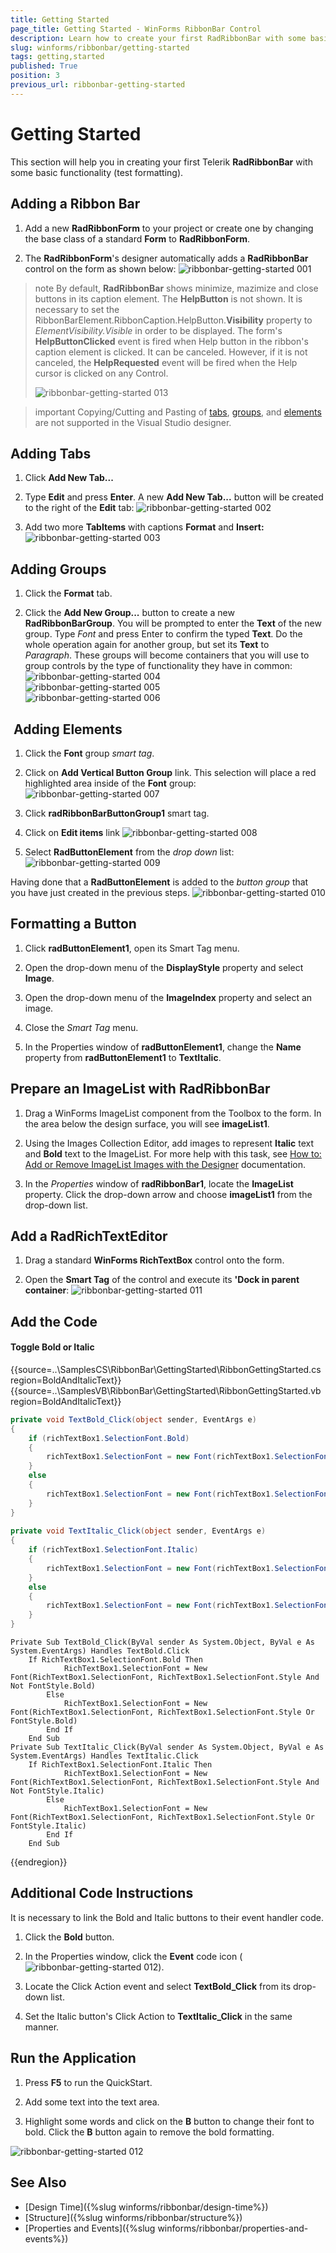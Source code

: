 ```yaml
---
title: Getting Started
page_title: Getting Started - WinForms RibbonBar Control
description: Learn how to create your first RadRibbonBar with some basic functionality (test formatting).
slug: winforms/ribbonbar/getting-started
tags: getting,started
published: True
position: 3
previous_url: ribbonbar-getting-started
---
```


# Getting Started

This section will help you in creating your first Telerik __RadRibbonBar__ with some basic functionality (test formatting).

## Adding a Ribbon Bar

1. Add a new __RadRibbonForm__ to your project or create one by changing the base class of a standard __Form__ to __RadRibbonForm__.

1. The __RadRibbonForm__'s designer automatically adds a __RadRibbonBar__ control on the form as shown below:
![ribbonbar-getting-started 001](images/ribbonbar-getting-started001.png)

>note By default, __RadRibbonBar__ shows minimize, mazimize and close buttons in its caption element. The __HelpButton__ is not shown. It is necessary to set the RibbonBarElement.RibbonCaption.HelpButton.__Visibility__ property to *ElementVisibility.Visible* in order to be displayed. The form's __HelpButtonClicked__ event is fired when Help button in the ribbon's caption element is clicked. It can be canceled. However, if it is not canceled, the __HelpRequested__ event will be fired when the Help cursor is clicked on any Control. 
> 
> ![ribbonbar-getting-started 013](images/ribbonbar-getting-started013.png)

>important Copying/Cutting and Pasting of [tabs](#adding-tabs), [groups](#adding-groups), and [elements](#adding-elements) are not supported in the Visual Studio designer.

## Adding Tabs

1. Click __Add New Tab...__

1. Type __Edit__ and press __Enter__. A new __Add New Tab...__ button will be created to the right of the __Edit__ tab:
![ribbonbar-getting-started 002](images/ribbonbar-getting-started002.png)

1. Add two more __TabItems__ with captions __Format__ and __Insert:__
![ribbonbar-getting-started 003](images/ribbonbar-getting-started003.png)

## Adding Groups

1. Click the __Format__ tab.

1. Click the __Add New Group...__ button to create a new __RadRibbonBarGroup__. You will be prompted to enter the __Text__ of the new group. Type *Font* and press Enter to confirm the typed __Text__. Do the whole operation again for another group, but set its __Text__ to *Paragraph*. These groups will become containers that you will use to group controls by the type of functionality they have in common:<br>![ribbonbar-getting-started 004](images/ribbonbar-getting-started004.png)<br>![ribbonbar-getting-started 005](images/ribbonbar-getting-started005.png)<br>![ribbonbar-getting-started 006](images/ribbonbar-getting-started006.png)

##  Adding Elements

1. Click the __Font__ group *smart tag*.

1. Click on __Add Vertical Button Group__ link. This selection will place a red highlighted area inside of the __Font__ group:
![ribbonbar-getting-started 007](images/ribbonbar-getting-started007.png)

1. Click __radRibbonBarButtonGroup1__ smart tag.

1. Click on __Edit items__ link
![ribbonbar-getting-started 008](images/ribbonbar-getting-started008.png)

1. Select __RadButtonElement__ from the *drop down* list:
![ribbonbar-getting-started 009](images/ribbonbar-getting-started009.png)

Having done that a __RadButtonElement__ is added to the *button group* that you have just created in the previous steps.
![ribbonbar-getting-started 010](images/ribbonbar-getting-started010.png)  

## Formatting a Button

1. Click __radButtonElement1__, open its Smart Tag menu.

1. Open the drop-down menu of the __DisplayStyle__ property and select __Image__.

1. Open the drop-down menu of the __ImageIndex__ property and select an image.

1. Close the *Smart Tag* menu.

1. In the Properties window of __radButtonElement1__, change the __Name__ property from __radButtonElement1__ to __TextItalic__.

## Prepare an ImageList with RadRibbonBar

1. Drag a WinForms ImageList component from the Toolbox to the form.  In the area below the design surface, you will see __imageList1__.

1. Using the Images Collection Editor, add images to represent __Italic__ text and __Bold__ text to the ImageList. For more help with this task, see [How to: Add or Remove ImageList Images with the Designer](https://msdn.microsoft.com/en-us/library/ms233674) documentation.

1. In the *Properties* window of __radRibbonBar1__, locate the __ImageList__ property. Click the drop-down arrow and choose __imageList1__ from the drop-down list.

## Add a RadRichTextEditor

1. Drag a standard __WinForms RichTextBox__ control onto the form.

1. Open the __Smart Tag__ of the control and execute its __'Dock in parent container__:
![ribbonbar-getting-started 011](images/ribbonbar-getting-started011.png)

## Add the Code 

#### Toggle Bold or Italic

{{source=..\SamplesCS\RibbonBar\GettingStarted\RibbonGettingStarted.cs region=BoldAndItalicText}} 
{{source=..\SamplesVB\RibbonBar\GettingStarted\RibbonGettingStarted.vb region=BoldAndItalicText}} 

````C#
private void TextBold_Click(object sender, EventArgs e)
{
    if (richTextBox1.SelectionFont.Bold)     
    {
        richTextBox1.SelectionFont = new Font(richTextBox1.SelectionFont, richTextBox1.SelectionFont.Style & ~FontStyle.Bold); 
    }     
    else   
    {
        richTextBox1.SelectionFont = new Font(richTextBox1.SelectionFont, richTextBox1.SelectionFont.Style | FontStyle.Bold);   
    }
}
 
private void TextItalic_Click(object sender, EventArgs e)
{
    if (richTextBox1.SelectionFont.Italic)     
    {
        richTextBox1.SelectionFont = new Font(richTextBox1.SelectionFont, richTextBox1.SelectionFont.Style & ~FontStyle.Italic);     
    }     
    else       
    {
        richTextBox1.SelectionFont = new Font(richTextBox1.SelectionFont, richTextBox1.SelectionFont.Style | FontStyle.Italic);
    }
}

````
````VB.NET
Private Sub TextBold_Click(ByVal sender As System.Object, ByVal e As System.EventArgs) Handles TextBold.Click
    If RichTextBox1.SelectionFont.Bold Then
            RichTextBox1.SelectionFont = New Font(RichTextBox1.SelectionFont, RichTextBox1.SelectionFont.Style And Not FontStyle.Bold)
        Else
            RichTextBox1.SelectionFont = New Font(RichTextBox1.SelectionFont, RichTextBox1.SelectionFont.Style Or FontStyle.Bold)
        End If
    End Sub
Private Sub TextItalic_Click(ByVal sender As System.Object, ByVal e As System.EventArgs) Handles TextItalic.Click
    If RichTextBox1.SelectionFont.Italic Then
            RichTextBox1.SelectionFont = New Font(RichTextBox1.SelectionFont, RichTextBox1.SelectionFont.Style And Not FontStyle.Italic)
        Else
            RichTextBox1.SelectionFont = New Font(RichTextBox1.SelectionFont, RichTextBox1.SelectionFont.Style Or FontStyle.Italic)
        End If
    End Sub

````

{{endregion}}

## Additional Code Instructions

It is necessary to link the Bold and Italic buttons to their event handler code.

1. Click the __Bold__ button.

1. In the Properties window, click the __Event__ code icon (![ribbonbar-getting-started 012](images/ribbonbar-getting-started012.png)).

1. Locate the Click Action event and select __TextBold_Click__ from its drop-down list.

1. Set the Italic button's Click Action to __TextItalic_Click__ in the same manner.

## Run the Application

1. Press __F5__ to run the QuickStart.

1. Add some text into the text area.

1. Highlight some words and click on the __B__ button to change their font to bold. Click the __B__ button again to remove the bold formatting.

![ribbonbar-getting-started 012](images/ribbonbar-getting-started014.gif)

## See Also

* [Design Time]({%slug winforms/ribbonbar/design-time%})
* [Structure]({%slug winforms/ribbonbar/structure%})
* [Properties and Events]({%slug winforms/ribbonbar/properties-and-events%})